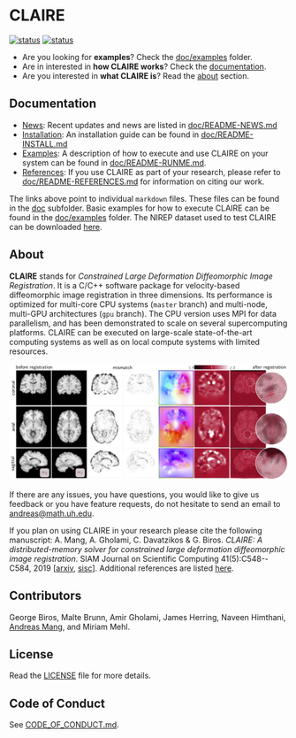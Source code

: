# CLAIRE

[![status](https://img.shields.io/badge/arXiv-1808.04487-red)](https://arxiv.org/abs/1808.04487)
[![status](https://img.shields.io/badge/licencse-GPL-blue)](https://github.com/andreasmang/claire/tree/master/LICENSE)


* Are you looking for **examples**? Check the [doc/examples](https://github.com/andreasmang/claire/tree/master/doc/examples) folder.
* Are in interested in **how CLAIRE works**? Check the [documentation](#clairedoc).
* Are you interested in **what CLAIRE is**? Read the [about](#claireabout) section.

## Documentation <a name="clairedoc"></a>
* [News](doc/README-NEWS.md): Recent updates and news are listed in [doc/README-NEWS.md](doc/README-NEWS.md)
* [Installation](doc/README-INSTALL.md): An installation guide can be found in [doc/README-INSTALL.md](doc/README-INSTALL.md)
* [Examples](doc/README-RUNME.md): A description of how to execute and use CLAIRE on your system can be found in [doc/README-RUNME.md](doc/README-RUNME.md).
* [References](doc/README-REFERENCES.md): If you use CLAIRE as part of your research, please refer to [doc/README-REFERENCES.md](doc/README-REFERENCES.md) for information on citing our work.

The links above point to individual `markdown` files. These files can be found in the [doc](https://github.com/andreasmang/claire/tree/master/doc) subfolder. Basic examples for how to execute CLAIRE can be found in the [doc/examples](https://github.com/andreasmang/claire/tree/master/doc/examples) folder. The NIREP dataset used to test CLAIRE can be downloaded [here](https://github.com/andreasmang/nirep).

## About <a name="claireabout"></a>
**CLAIRE** stands for *Constrained Large Deformation Diffeomorphic Image Registration*. It is a C/C++ software package for velocity-based diffeomorphic image registration in three dimensions. Its performance is optimized for multi-core CPU systems (`master` branch) and multi-node, multi-GPU architectures (`gpu` branch). The CPU version uses MPI for data parallelism, and has been demonstrated to scale on several supercomputing platforms. CLAIRE can be executed on large-scale state-of-the-art computing systems as well as on local compute systems with limited resources.

<p align="center">
<img src="doc/figs/claire4brains.jpg" alt="CLAIRE4Brains"  width="800"/>
</p>

If there are any issues, you have questions, you would like to give us feedback or you have feature requests, do not hesitate to send an email to <andreas@math.uh.edu>.

If you plan on using CLAIRE in your research please cite the following manuscript:
A. Mang, A. Gholami, C. Davatzikos & G. Biros. *CLAIRE: A distributed-memory solver for constrained large deformation diffeomorphic image registration*. SIAM Journal on Scientific Computing 41(5):C548--C584, 2019 [[arxiv](https://arxiv.org/abs/1808.04487), [sisc](https://epubs.siam.org/doi/abs/10.1137/18M1207818)]. Additional references are listed [here](doc/README-REFERENCES.md).

## Contributors
George Biros, Malte Brunn, Amir Gholami, James Herring, Naveen Himthani, [Andreas Mang](mailto:andreas@math.uh.edu), and Miriam Mehl.

## License
Read the [LICENSE](https://github.com/andreasmang/claire/tree/master/LICENSE) file for more details.

## Code of Conduct
See [CODE_OF_CONDUCT.md](CODE_OF_CONDUCT.md).
